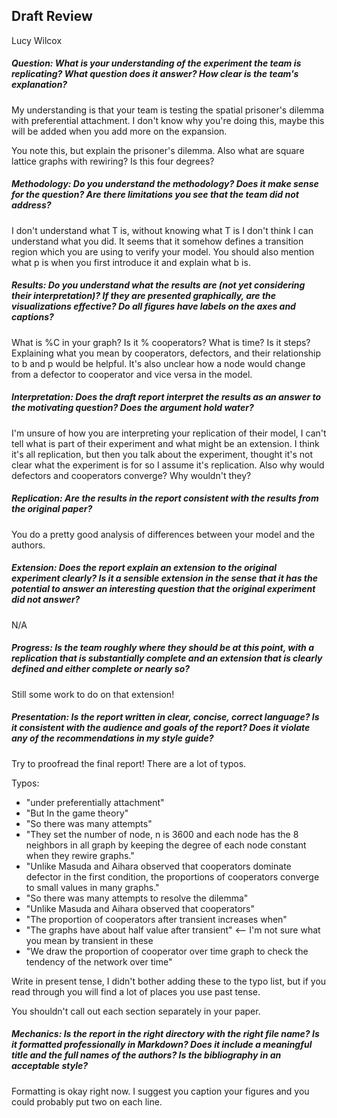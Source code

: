 ## Draft Review

Lucy Wilcox

##### Question: What is your understanding of the experiment the team is replicating?  What question does it answer?  How clear is the team's explanation?

My understanding is that your team is testing the spatial prisoner's dilemma with preferential attachment. I don't know why you're doing this, maybe this will be added when you add more on the expansion.

You note this, but explain the prisoner's dilemma. Also what are square lattice graphs with rewiring? Is this four degrees? 

##### Methodology: Do you understand the methodology?  Does it make sense for the question?  Are there limitations you see that the team did not address?

I don't understand what T is, without knowing what T is I don't think I can understand what you did. It seems that it somehow defines a transition region which you are using to verify your model. You should also mention what p is when you first introduce it and explain what b is.

##### Results: Do you understand what the results are (not yet considering their interpretation)?  If they are presented graphically, are the visualizations effective?  Do all figures have labels on the axes and captions?

What is %C in your graph? Is it % cooperators? What is time? Is it steps? Explaining what you mean by cooperators, defectors, and their relationship to b and p would be helpful. It's also unclear how a node would change from a defector to cooperator and vice versa in the model. 

##### Interpretation: Does the draft report interpret the results as an answer to the motivating question?  Does the argument hold water?

I'm unsure of how you are interpreting your replication of their model, I can't tell what is part of their experiment and what might be an extension. I think it's all replication, but then you talk about the experiment, thought it's not clear what the experiment is for so I assume it's replication. Also why would defectors and cooperators converge? Why wouldn't they?

##### Replication: Are the results in the report consistent with the results from the original paper? 

You do a pretty good analysis of differences between your model and the authors.

##### Extension: Does the report explain an extension to the original experiment clearly?  Is it a sensible extension in the sense that it has the potential to answer an interesting question that the original experiment did not answer?

N/A 

##### Progress: Is the team roughly where they should be at this point, with a replication that is substantially complete and an extension that is clearly defined and either complete or nearly so?

Still some work to do on that extension!

##### Presentation: Is the report written in clear, concise, correct language?  Is it consistent with the audience and goals of the report?  Does it violate any of the recommendations in my style guide?

Try to proofread the final report! There are a lot of typos.

Typos: 
- "under preferentially attachment"
- "But In the game theory"
- "So there was many attempts"
- "They set the number of node, n is 3600 and each node has the 8 neighbors in all graph by keeping the degree of each node constant when they rewire graphs."
- "Unlike Masuda and Aihara observed that cooperators dominate defector in the first condition, the proportions of cooperators converge to small values in many graphs."
- "So there was many attempts to resolve the dilemma"
- "Unlike Masuda and Aihara observed that cooperators"
- "The proportion of cooperators after transient increases when"
- "The graphs have about half value after transient" <-- I'm not sure what you mean by transient in these
- "We draw the proportion of cooperator over time graph to check the tendency of the network over time"

Write in present tense, I didn't bother adding these to the typo list, but if you read through you will find a lot of places you use past tense.

You shouldn't call out each section separately in your paper.

##### Mechanics: Is the report in the right directory with the right file name?  Is it formatted professionally in Markdown?  Does it include a meaningful title and the full names of the authors?  Is the bibliography in an acceptable style? 

Formatting is okay right now. I suggest you caption your figures and you could probably put two on each line.

